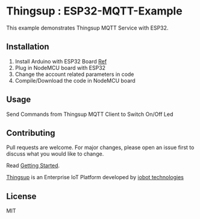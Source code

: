 # Thingsup : ESP32-MQTT-Example

This example demonstrates Thingsup MQTT Service with ESP32.

## Installation

1. Install Arduino with ESP32 Board [Ref](https://randomnerdtutorials.com/installing-the-esp32-board-in-arduino-ide-windows-instructions/)
2. Plug in NodeMCU board with ESP32
3. Change the account related parameters in code 
4. Compile/Download the code in NodeMCU board

## Usage

Send Commands from Thingsup MQTT Client to Switch On/Off Led

## Contributing
Pull requests are welcome. For major changes, please open an issue first to discuss what you would like to change.

Read [Getting Started](https://thingsup.io/getting-started/).

[Thingsup](https://thingsup.io) is an Enterprise IoT Platform developed by [iobot technologies](https://www.iobot.in) 

## License
MIT
